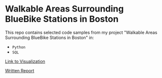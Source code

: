 # Walkable Areas Surrounding BlueBike Stations in Boston

This repo contains selected code samples from my project "Walkable Areas Surrounding BlueBike Stations in Boston" in:
  - `Python`
  - `SQL`

[Link to Visualization](https://jacobchuslo.carto.com/builder/014b35f0-c946-4dad-ae4c-fae712267d45/embed)

[Written Report](FINAL_REPORT.pdf)
